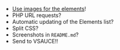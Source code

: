 * [Use images for the elements](https://iupac.org/what-we-do/periodic-table-of-elements/)!
* PHP URL requests?
* Automatic updating of the Elements list?
* Split CSS?
* Screenshots in `README.md`?
* Send to VSAUCE!!
